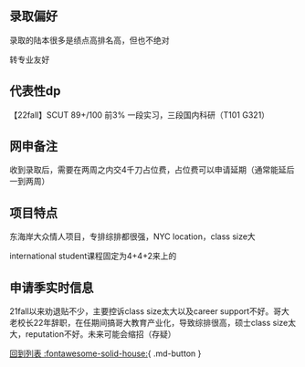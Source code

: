 ## 录取偏好

录取的陆本很多是绩点高排名高，但也不绝对

转专业友好

## 代表性dp

【22fall】SCUT 89+/100 前3% 一段实习，三段国内科研（T101 G321）

## 网申备注
收到录取后，需要在两周之内交4千刀占位费，占位费可以申请延期（通常能延后一到两周）

## 项目特点
东海岸大众情人项目，专排综排都很强，NYC location，class size大

international student课程固定为4+4+2来上的

## 申请季实时信息
21fall以来劝退贴不少，主要控诉class size太大以及career support不好。哥大老校长22年辞职，在任期间搞哥大教育产业化，导致综排很高，硕士class size太大，reputation不好。未来可能会缩招（存疑）

[回到列表 :fontawesome-solid-house:](选校梯度.md){ .md-button }
